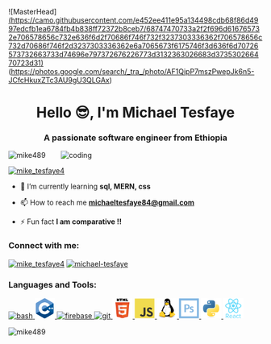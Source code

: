 ![MasterHead][(https://camo.githubusercontent.com/e452ee411e95a134498cdb68f86d4997edcfb1ea6784fb4b838ff72372b8ceb7/68747470733a2f2f696d616765732e706578656c732e636f6d2f70686f746f732f3237303336362f706578656c732d70686f746f2d3237303336362e6a7065673f6175746f3d636f6d70726573732663733d74696e797372676226773d3132363026683d373530266470723d31)](https://lh3.googleusercontent.com/pw/ADCreHdpLyUBrjBRC4gqfsUObx4evH1BXhD4G6XUhRWGIcYijwavI2t_KP9WKpqg9lKwmUWrHhl2Dx2iuRF1sbPjgKp4YGQrBD5CHuDI7bOfmCbBhRZpfbwhLclM1pJJl4xOEVAEHju0LkBEunQQTDF7v5zyDsOhsUPGuzvfmpdh30poRCAb2H-3HWWbul03UHZyads6uq21JaC-fJKgZgLkAF_aSYdjm0LNlFhV0D69BvsLKxOHgwjlRHPzCNPtQlE47YEkQwCjR3mqvbsvupzGJb6qVrPvBBa0K4UONGB7weCTXWtrhQv0lASEJlpQOGN1p8eTwtOOkPh8pFZlWH2YmixnutPzOW9ZYU_E245CWjmXAjkhcJu3bbK2Ae11zSyUpYM9ClWJEUkv8kPlWMd_SaBPVABSRbXsrueCUh7ltiOyYqVUUvwnl7Z3hKXgpAVLHWvWPLWRpIMB6k_FwEHpuNHSUJsbntQHuIXHervlvJzguI6oysNsw3uacXBDimitNa0wxih_VQ5GZ5igTYJKK9ZNsIVKjAOL7eft_YpkQ42M9rZ9yEA-z-OIDzIj40r3uft_jrWWikL6ZJOPObUiJF-IiPLwRk63-EZqA0O_ZzeOHwnyEFiuQGobanyOqlcht7y2oVdDxr6YXYunrvx6lUsb_JSf1t0Mql7qkINIRp7i5egtjnpV15YxsDehVFJBZEu1vX2NVKe8I8q2EV-qPmixmkd-jjYmWmBT0JwDYc77_z4IG8QVHMNhoD_Hw5mDUd6FYcTc9GJBTb2SBMgIW38fdXTyzZmd6d_v5cK_N2lKR0CGYoA_0kFXtpr9avBf6WRFbXGWdY_oYZzR4y3mgecGpKeAZnbPYwGmgxdLqkjcvkQAF1QHBygng4xquGwNimHQjPYLKdecphfGZk-hHt5cI89ztGFKDJ4DSUSPwg0kLez0OniIyZpBgowa6g=w1175-h661-s-no?authuser=0)(https://photos.google.com/search/_tra_/photo/AF1QipP7mszPwepJk6n5-JCfcHkuxZTc3AU9gU3QLGAx)
<h1 align="center">Hello 😎, I'm Michael Tesfaye</h1>
<h3 align="center">A passionate software engineer from Ethiopia</h3>
<img align="right" alt="coding" width="400" src="https://miro.medium.com/max/1360/1*IRGHmiGsa16stedQvIaZfw.gif">

<p align="left"> <img src="https://komarev.com/ghpvc/?username=mike489&label=Profile%20views&color=0e75b6&style=flat" alt="mike489" /> </p>

<p align="left"> <a href="https://twitter.com/mike_tesfaye4" target="blank"><img src="https://img.shields.io/twitter/follow/mike_tesfaye4?logo=twitter&style=for-the-badge" alt="mike_tesfaye4" /></a> </p>

- 🌱 I’m currently learning **sql, MERN, css**

- 📫 How to reach me **michaeltesfaye84@gmail.com**

- ⚡ Fun fact **I am comparative !!**

<h3 align="left">Connect with me:</h3>
<p align="left">
<a href="https://twitter.com/mike_tesfaye4" target="blank"><img align="center" src="https://raw.githubusercontent.com/rahuldkjain/github-profile-readme-generator/master/src/images/icons/Social/twitter.svg" alt="mike_tesfaye4" height="30" width="40" /></a>
<a href="https://linkedin.com/in/michael-tesfaye-b12244235" target="blank"><img align="center" src="https://raw.githubusercontent.com/rahuldkjain/github-profile-readme-generator/master/src/images/icons/Social/linked-in-alt.svg" alt="michael-tesfaye" height="30" width="40" /></a>
</p>

<h3 align="left">Languages and Tools:</h3>
<p align="left"> <a href="https://www.gnu.org/software/bash/" target="_blank" rel="noreferrer"> <img src="https://www.vectorlogo.zone/logos/gnu_bash/gnu_bash-icon.svg" alt="bash" width="40" height="40"/> </a> <a href="https://www.w3schools.com/cpp/" target="_blank" rel="noreferrer"> <img src="https://raw.githubusercontent.com/devicons/devicon/master/icons/cplusplus/cplusplus-original.svg" alt="cplusplus" width="40" height="40"/> </a> <a href="https://firebase.google.com/" target="_blank" rel="noreferrer"> <img src="https://www.vectorlogo.zone/logos/firebase/firebase-icon.svg" alt="firebase" width="40" height="40"/> </a> <a href="https://git-scm.com/" target="_blank" rel="noreferrer"> <img src="https://www.vectorlogo.zone/logos/git-scm/git-scm-icon.svg" alt="git" width="40" height="40"/> </a> <a href="https://www.w3.org/html/" target="_blank" rel="noreferrer"> <img src="https://raw.githubusercontent.com/devicons/devicon/master/icons/html5/html5-original-wordmark.svg" alt="html5" width="40" height="40"/> </a> <a href="https://developer.mozilla.org/en-US/docs/Web/JavaScript" target="_blank" rel="noreferrer"> <img src="https://raw.githubusercontent.com/devicons/devicon/master/icons/javascript/javascript-original.svg" alt="javascript" width="40" height="40"/> </a> <a href="https://www.linux.org/" target="_blank" rel="noreferrer"> <img src="https://raw.githubusercontent.com/devicons/devicon/master/icons/linux/linux-original.svg" alt="linux" width="40" height="40"/> </a>  <a href="https://www.photoshop.com/en" target="_blank" rel="noreferrer"> <img src="https://raw.githubusercontent.com/devicons/devicon/master/icons/photoshop/photoshop-line.svg" alt="photoshop" width="40" height="40"/> </a> <a href="https://www.python.org" target="_blank" rel="noreferrer"> <img src="https://raw.githubusercontent.com/devicons/devicon/master/icons/python/python-original.svg" alt="python" width="40" height="40"/> </a> <a href="https://reactjs.org/" target="_blank" rel="noreferrer"> <img src="https://raw.githubusercontent.com/devicons/devicon/master/icons/react/react-original-wordmark.svg" alt="react" width="40" height="40"/> </a> </p>
<!-- <p><img align="left" src="https://github-readme-stats.vercel.app/api/top-langs?username=mike489&show_icons=true&locale=en&layout=compact" alt="mike489" /></p> -->



<p><img align="center" src="https://github-readme-streak-stats.herokuapp.com/?user=mike489&" alt="mike489" /></p>
